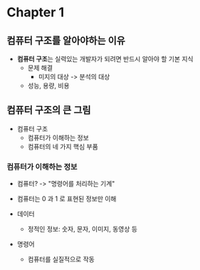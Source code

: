 # Chapter 1

## 컴퓨터 구조를 알아야하는 이유

- **컴퓨터 구조**는 실력있는 개발자가 되려면 반드시 알아야 할 기본 지식
  - 문제 해결
    - 미지의 대상 -> 분석의 대상
  - 성능, 용량, 비용


## 컴퓨터 구조의 큰 그림

- 컴퓨터 구조
  - 컴퓨터가 이해하는 정보
  - 컴퓨터의 네 가지 핵심 부품

### 컴퓨터가 이해하는 정보

- 컴퓨터? -> "명령어를 처리하는 기계"
- 컴퓨터는 0 과 1 로 표현된 정보만 이해

- 데이터
  - 정적인 정보: 숫자, 문자, 이미지, 동영상 등
- 명령어
  - 컴퓨터를 실질적으로 작동


